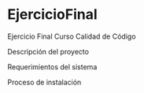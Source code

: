 # EjercicioFinal
Ejercicio Final Curso Calidad de Código

Descripción del proyecto

Requerimientos del sistema

Proceso de instalación

